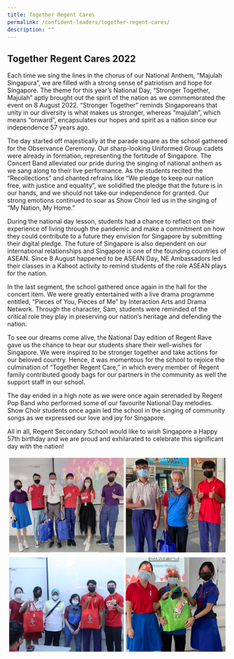 ```yaml
---
title: Together Regent Cares
permalink: /confident-leaders/together-regent-cares/
description: ""
---
```

## Together Regent Cares 2022

Each time we sing the lines in the chorus of our National Anthem, “Majulah Singapura”, we are filled with a strong sense of patriotism and hope for Singapore. The theme for this year’s National Day, “Stronger Together, Majulah” aptly brought out the spirit of the nation as we commemorated the event on 8 August 2022. “Stronger Together” reminds Singaporeans that unity in our diversity is what makes us stronger, whereas “majulah”, which means “onward”, encapsulates our hopes and spirit as a nation since our independence 57 years ago.

The day started off majestically at the parade square as the school gathered for the Observance Ceremony. Our sharp-looking Uniformed Group cadets were already in formation, representing the fortitude of Singapore. The Concert Band alleviated our pride during the singing of national anthem as we sang along to their live performance. As the students recited the “Recollections” and chanted refrains like “We pledge to keep our nation free, with justice and equality”, we solidified the pledge that the future is in our hands, and we should not take our independence for granted. Our strong emotions continued to soar as Show Choir led us in the singing of “My Nation, My Home.”

During the national day lesson, students had a chance to reflect on their experience of living through the pandemic and make a commitment on how they could contribute to a future they envision for Singapore by submitting their digital pledge. The future of Singapore is also dependent on our international relationships and Singapore is one of the founding countries of ASEAN. Since 8 August happened to be ASEAN Day, NE Ambassadors led their classes in a Kahoot activity to remind students of the role ASEAN plays for the nation.

In the last segment, the school gathered once again in the hall for the concert item. We were greatly entertained with a live drama programme entitled, “Pieces of You, Pieces of Me” by Interaction Arts and Drama Network. Through the character, Sam, students were reminded of the critical role they play in preserving our nation’s heritage and defending the nation.

To see our dreams come alive, the National Day edition of Regent Rave gave us the chance to hear our students share their well-wishes for Singapore. We were inspired to be stronger together and take actions for our beloved country. Hence, it was momentous for the school to rejoice the culmination of “Together Regent Care,” in which every member of Regent family contributed goody bags for our partners in the community as well the support staff in our school.

The day ended in a high note as we were once again serenaded by Regent Pop Band who performed some of our favourite National Day melodies. Show Choir students once again led the school in the singing of community songs as we expressed our love and joy for Singapore.

All in all, Regent Secondary School would like to wish Singapore a Happy 57th birthday and we are proud and exhilarated to celebrate this significant day with the nation!

![](/images/Together%20Regent%20Cares/RgtCares2022-1.jpg)
![](/images/Together%20Regent%20Cares/RgtCares2022-2.jpg)